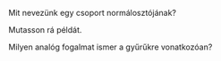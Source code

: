 Mit nevezünk egy csoport normálosztójának? 

Mutasson rá példát. 

Milyen analóg fogalmat ismer a gyűrűkre vonatkozóan?